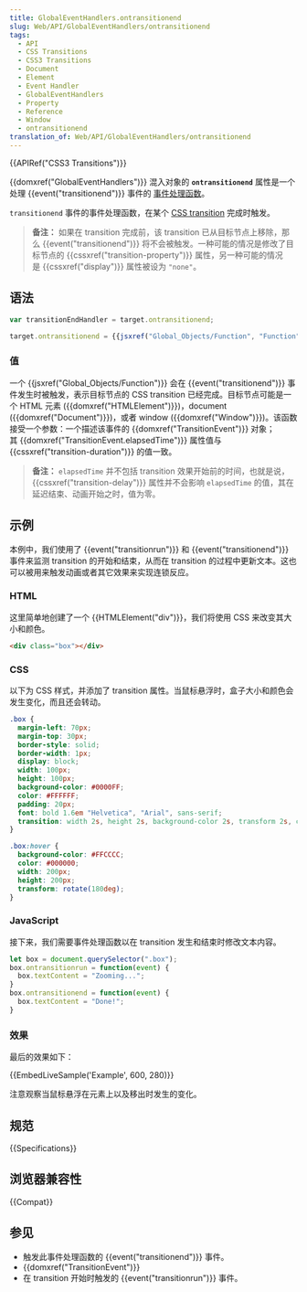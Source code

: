 ```yaml
---
title: GlobalEventHandlers.ontransitionend
slug: Web/API/GlobalEventHandlers/ontransitionend
tags:
  - API
  - CSS Transitions
  - CSS3 Transitions
  - Document
  - Element
  - Event Handler
  - GlobalEventHandlers
  - Property
  - Reference
  - Window
  - ontransitionend
translation_of: Web/API/GlobalEventHandlers/ontransitionend
---
```

{{APIRef("CSS3 Transitions")}}

{{domxref("GlobalEventHandlers")}} 混入对象的 **`ontransitionend`** 属性是一个处理 {{event("transitionend")}} 事件的 [事件处理函数](/en-US/docs/Web/Events/Event_handlers)。

`transitionend` 事件的事件处理函数，在某个 [CSS transition](/zh-CN/docs/Web/CSS/CSS_Transitions) 完成时触发。

> **备注：** 如果在 transition 完成前，该 transition 已从目标节点上移除，那么 {{event("transitionend")}} 将不会被触发。一种可能的情况是修改了目标节点的 {{cssxref("transition-property")}} 属性，另一种可能的情况是 {{cssxref("display")}} 属性被设为 `"none"`。

## 语法

```js
var transitionEndHandler = target.ontransitionend;

target.ontransitionend = {{jsxref("Global_Objects/Function", "Function")}}
```

### 值

一个 {{jsxref("Global_Objects/Function")}} 会在 {{event("transitionend")}} 事件发生时被触发，表示目标节点的 CSS transition 已经完成。目标节点可能是一个 HTML 元素 ({{domxref("HTMLElement")}})，document ({{domxref("Document")}})，或者 window ({{domxref("Window")}})。该函数接受一个参数：一个描述该事件的 {{domxref("TransitionEvent")}} 对象；其 {{domxref("TransitionEvent.elapsedTime")}} 属性值与 {{cssxref("transition-duration")}} 的值一致。

> **备注：** `elapsedTime` 并不包括 transition 效果开始前的时间，也就是说，{{cssxref("transition-delay")}} 属性并不会影响 `elapsedTime` 的值，其在延迟结束、动画开始之时，值为零。

## 示例

本例中，我们使用了 {{event("transitionrun")}} 和 {{event("transitionend")}} 事件来监测 transition 的开始和结束，从而在 transition 的过程中更新文本。这也可以被用来触发动画或者其它效果来实现连锁反应。

### HTML

这里简单地创建了一个 {{HTMLElement("div")}}，我们将使用 CSS 来改变其大小和颜色。

```html
<div class="box"></div>
```

### CSS

以下为 CSS 样式，并添加了 transition 属性。当鼠标悬浮时，盒子大小和颜色会发生变化，而且还会转动。

```css
.box {
  margin-left: 70px;
  margin-top: 30px;
  border-style: solid;
  border-width: 1px;
  display: block;
  width: 100px;
  height: 100px;
  background-color: #0000FF;
  color: #FFFFFF;
  padding: 20px;
  font: bold 1.6em "Helvetica", "Arial", sans-serif;
  transition: width 2s, height 2s, background-color 2s, transform 2s, color 2s;
}

.box:hover {
  background-color: #FFCCCC;
  color: #000000;
  width: 200px;
  height: 200px;
  transform: rotate(180deg);
}
```

### JavaScript

接下来，我们需要事件处理函数以在 transition 发生和结束时修改文本内容。

```js
let box = document.querySelector(".box");
box.ontransitionrun = function(event) {
  box.textContent = "Zooming...";
}
box.ontransitionend = function(event) {
  box.textContent = "Done!";
}
```

### 效果

最后的效果如下：

{{EmbedLiveSample('Example', 600, 280)}}

注意观察当鼠标悬浮在元素上以及移出时发生的变化。

## 规范

{{Specifications}}

## 浏览器兼容性

{{Compat}}
## 参见

- 触发此事件处理函数的 {{event("transitionend")}} 事件。
- {{domxref("TransitionEvent")}}
- 在 transition 开始时触发的 {{event("transitionrun")}} 事件。

